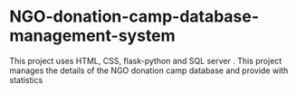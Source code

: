 # NGO-donation-camp-database-management-system
This project uses HTML, CSS, flask-python and SQL server . This project manages the details of the NGO donation camp database and provide with statistics
